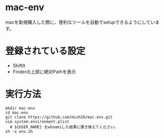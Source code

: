 # mac-env
macを新規購入した際に、便利なツールを自動でsetupできるようにしています。

# 登録されている設定
- ShiftIt
- Finderの上部に絶対Pathを表示

# 実行方法
```
mkdir mac-env
cd mac-env
git clone https://github.com/mish26/mac-env.git
vim system.environment.plist
  # ${USER_NAME} をwhoamiした結果に置き換えてください。
sh -x env.sh
```
